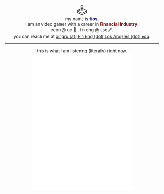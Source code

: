 <div align="center">
  <div>
    <img width="36" height="36" src="./icon.svg" alt="Xingru(Iris) Long">
  </div>
  my name is <b style="color: darkblue;">flos</b>. 
  <br>
  i am an video gamer with a career in <b style="color: darkred;">Financial Industry</b>. 
  <br>
  econ @ uc 🥦 .  fin eng @ usc🗡. 
  <br>
  you can reach me at <u>xingru [at]  Fin Eng [dot] Los Angeles [dot] edu</u>. 
</div>

----

<div align="center">
  this is what I am listening (literally) right now.
</div>

<div align="center">
  <iframe frameborder="no" border="0" marginwidth="0" marginheight="0" width="330" height="450" src="//music.163.com/outchain/player?type=0&id=615267582&auto=0&height=430"></iframe>
</div>
